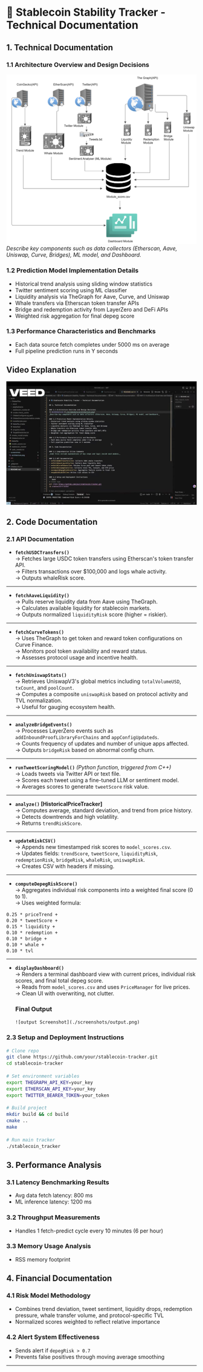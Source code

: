 
# 📘 Stablecoin Stability Tracker - Technical Documentation

## 1. Technical Documentation

### 1.1 Architecture Overview and Design Decisions
![ Architecture ](./screenshots/architecture.png) 
_Describe key components such as data collectors (Etherscan, Aave, Uniswap, Curve, Bridges), ML model, and Dashboard._

### 1.2 Prediction Model Implementation Details
- Historical trend analysis using sliding window statistics
- Twitter sentiment scoring using ML classifier
- Liquidity analysis via TheGraph for Aave, Curve, and Uniswap
- Whale transfers via Etherscan token transfer APIs
- Bridge and redemption activity from LayerZero and DeFi APIs
- Weighted risk aggregation for final depeg score

### 1.3 Performance Characteristics and Benchmarks
- Each data source fetch completes under 5000 ms on average
- Full pipeline prediction runs in Y seconds

## Video Explanation
[![Watch the demo](./screenshots/thumbnail.png)](https://www.youtube.com/watch?v=_mxW4ZeOwTk)


## 2. Code Documentation

### 2.1 API Documentation

- **`fetchUSDCTransfers()`**  
  → Fetches large USDC token transfers using Etherscan's token transfer API.  
  → Filters transactions over $100,000 and logs whale activity.  
  → Outputs whaleRisk score.

---

- **`fetchAaveLiquidity()`**  
  → Pulls reserve liquidity data from Aave using TheGraph.  
  → Calculates available liquidity for stablecoin markets.  
  → Outputs normalized `liquidityRisk` score (higher = riskier).

---

- **`fetchCurveTokens()`**  
  → Uses TheGraph to get token and reward token configurations on Curve Finance.  
  → Monitors pool token availability and reward status.  
  → Assesses protocol usage and incentive health.

---

- **`fetchUniswapStats()`**  
  → Retrieves UniswapV3's global metrics including `totalVolumeUSD`, `txCount`, and `poolCount`.  
  → Computes a composite `uniswapRisk` based on protocol activity and TVL normalization.  
  → Useful for gauging ecosystem health.

---

- **`analyzeBridgeEvents()`**  
  → Processes LayerZero events such as `addInboundProofLibraryForChains` and `appConfigUpdateds`.  
  → Counts frequency of updates and number of unique apps affected.  
  → Outputs `bridgeRisk` based on abnormal config churn.

---

- **`runTweetScoringModel()`** *(Python function, triggered from C++)*  
  → Loads tweets via Twitter API or text file.  
  → Scores each tweet using a fine-tuned LLM or sentiment model.  
  → Averages scores to generate `tweetScore` risk value.

---

- **`analyze()` [HistoricalPriceTracker]**  
  → Computes average, standard deviation, and trend from price history.  
  → Detects downtrends and high volatility.  
  → Returns `trendRiskScore`.

---

- **`updateRiskCSV()`**  
  → Appends new timestamped risk scores to `model_scores.csv`.  
  → Updates fields: `trendScore`, `tweetScore`, `liquidityRisk`, `redemptionRisk`, `bridgeRisk`, `whaleRisk`, `uniswapRisk`.  
  → Creates CSV with headers if missing.

---

- **`computeDepegRiskScore()`**  
  → Aggregates individual risk components into a weighted final score (0 to 1).  
  → Uses weighted formula:

```
0.25 * priceTrend +
0.20 * tweetScore +
0.15 * liquidity +
0.10 * redemption +
0.10 * bridge +
0.10 * whale +
0.10 * tvl
```

---

- **`displayDashboard()`**  
  → Renders a terminal dashboard view with current prices, individual risk scores, and final total depeg score.  
  → Reads from `model_scores.csv` and uses `PriceManager` for live prices.  
  → Clean UI with overwriting, not clutter.

  ### Final Output
      ![output Screenshot](./screenshots/output.png) 

### 2.3 Setup and Deployment Instructions
```bash
# Clone repo
git clone https://github.com/your/stablecoin-tracker.git
cd stablecoin-tracker

# Set environment variables
export THEGRAPH_API_KEY=your_key
export ETHERSCAN_API_KEY=your_key
export TWITTER_BEARER_TOKEN=your_token

# Build project
mkdir build && cd build
cmake ..
make

# Run main tracker
./stablecoin_tracker
```

## 3. Performance Analysis

### 3.1 Latency Benchmarking Results

- Avg data fetch latency: 800 ms
- ML inference latency: 1200 ms

### 3.2 Throughput Measurements
- Handles 1 fetch-predict cycle every 10 minutes (6 per hour)

### 3.3 Memory Usage Analysis
- RSS memory footprint 

## 4. Financial Documentation

### 4.1 Risk Model Methodology
- Combines trend deviation, tweet sentiment, liquidity drops, redemption pressure, whale transfer volume, and protocol-specific TVL
- Normalized scores weighted to reflect relative importance


### 4.2 Alert System Effectiveness
- Sends alert if `depegRisk > 0.7`
- Prevents false positives through moving average smoothing



---


